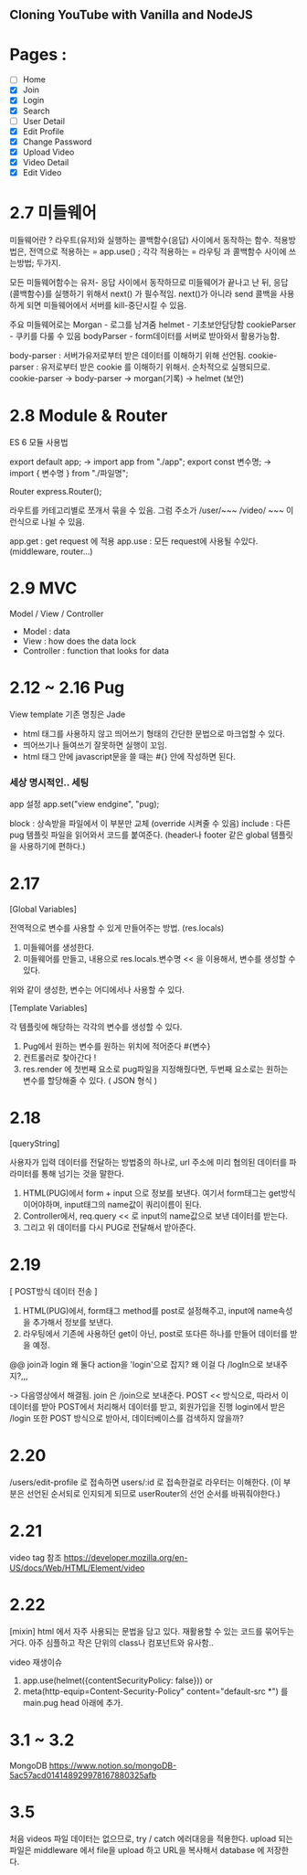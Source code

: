 ## Cloning YouTube with Vanilla and NodeJS

# Pages :

- [ ] Home
- [x] Join
- [x] Login
- [x] Search
- [ ] User Detail
- [x] Edit Profile
- [x] Change Password
- [x] Upload Video
- [x] Video Detail
- [x] Edit Video

# 2.7 미들웨어

미들웨어란 ? 라우트(유저)와 실행하는 콜백함수(응답) 사이에서 동작하는 함수.
적용방법은,
전역으로 적용하는 = app.use() ;
각각 적용하는 = 라우팅 과 콜백함수 사이에 쓰는방법;
두가지.

모든 미들웨어함수는 유저- 응답 사이에서 동작하므로 미들웨어가 끝나고 난 뒤, 응답(콜백함수)를 실행하기 위해서 next() 가 필수적임.
next()가 아니라 send 콜백을 사용하게 되면 미들웨어에서 서버를 kill-중단시킬 수 있음.

주요 미들웨어로는
Morgan - 로그를 남겨줌
helmet - 기초보안담당함
cookieParser - 쿠키를 다룰 수 있음
bodyParser - form데이터를 서버로 받아와서 활용가능함.

body-parser : 서버가유저로부터 받은 데이터를 이해하기 위해 선언됨.
cookie- parser : 유저로부터 받은 cookie 를 이해하기 위해서.
순차적으로 실행되므로.
cookie-parser -> body-parser -> morgan(기록) -> helmet (보안)

# 2.8 Module & Router

ES 6 모듈 사용법

export default app; → import app from "./app";
export const 변수명; → import { 변수명 } from "./파일명";

Router
express.Router();

라우트를 카테고리별로 쪼개서 묶을 수 있음.
그럼 주소가 /user/~~~ /video/ ~~~ 이런식으로 나뉠 수 있음.

app.get : get request 에 적용
app.use : 모든 request에 사용될 수있다. (middleware, router...)

# 2.9 MVC

Model / View / Controller

- Model : data
- View : how does the data lock
- Controller : function that looks for data

# 2.12 ~ 2.16 Pug

View template
기존 명칭은 Jade

- html 태그를 사용하지 않고 띄어쓰기 형태의 간단한 문법으로 마크업할 수 있다.
- 띄어쓰기나 들여쓰기 잘못하면 실행이 꼬임.
- html 태그 안에 javascript문을 쓸 때는 #{} 안에 작성하면 된다.

### 세상 명시적인.. 세팅

app 설정
app.set("view endgine", "pug);

block : 상속받을 파일에서 이 부분만 교체 (override 시켜줄 수 있음)
include : 다른 pug 템플릿 파일을 읽어와서 코드를 붙여준다. (header나 footer 같은 global 템플릿을 사용하기에 편하다.)

# 2.17

[Global Variables]

전역적으로 변수를 사용할 수 있게 만들어주는 방법. (res.locals)

1. 미들웨어를 생성한다.
2. 미들웨어를 만들고, 내용으로 res.locals.변수명 << 을 이용해서, 변수를 생성할 수 있다.

위와 같이 생성한, 변수는 어디에서나 사용할 수 있다.

[Template Variables]

각 템플릿에 해당하는 각각의 변수를 생성할 수 있다.

1. Pug에서 원하는 변수를 원하는 위치에 적어준다 #{변수}
2. 컨트롤러로 찾아간다 !
3. res.render 에 첫번째 요소로 pug파일을 지정해줬다면, 두번째 요소로는 원하는 변수를 할당해줄 수 있다. ( JSON 형식 )

# 2.18

[queryString]

사용자가 입력 데이터를 전달하는 방법중의 하나로, url 주소에 미리 협의된 데이터를 파라미터를 통해 넘기는 것을 말한다.

1. HTML(PUG)에서 form + input 으로 정보를 보낸다. 여기서 form태그는 get방식이어야하며, input태그의 name값이 쿼리이름이 된다.
2. Controller에서, req.query << 로 input의 name값으로 보낸 데이터를 받는다.
3. 그리고 위 데이터를 다시 PUG로 전달해서 받아준다.

# 2.19

[ POST방식 데이터 전송 ]

1. HTML(PUG)에서, form태그 method를 post로 설정해주고, input에 name속성을 추가해서 정보를 보낸다.
2. 라우팅에서 기존에 사용하던 get이 아닌, post로 또다른 하나를 만들어 데이터를 받을 예정.

@@
join과 login 왜 둘다 action을 'login'으로 잡지?
왜 이걸 다 /logIn으로 보내주지?,,,

-> 다음영상에서 해결됨.
join 은 /join으로 보내준다. POST << 방식으로, 따라서 이 데이터를 받아 POST에서 처리해서 데이터를 받고, 회원가입을 진행
login에서 받은 /login 또한 POST 방식으로 받아서, 데이터베이스를 검색하지 않을까?

# 2.20

/users/edit-profile 로 접속하면 users/:id 로 접속한걸로 라우터는 이해한다. (이 부분은 선언된 순서되로 인지되게 되므로 userRouter의 선언 순서를 바꿔줘야한다.)

# 2.21

video tag 참조
https://developer.mozilla.org/en-US/docs/Web/HTML/Element/video

# 2.22

[mixin]
html 에서 자주 사용되는 문법을 담고 있다. 재활용할 수 있는 코드를 묶어두는 거다. 아주 심플하고 작은 단위의 class나 컴포넌트와 유사함..

video 재생이슈

1. app.use(helmet({contentSecurityPolicy: false}))
   or
2. meta(http-equip=Content-Security-Policy" content="default-src \*") 를 main.pug
   head 아래에 추가.

# 3.1 ~ 3.2

MongoDB
https://www.notion.so/mongoDB-5ac57acd014148929978167880325afb

# 3.5

처음 videos 파일 데이터는 없으므로, try / catch 에러대응을 적용한다.
upload 되는 파일은 middleware 에서 file을 upload 하고 URL을 복사해서 database 에 저장한다.
